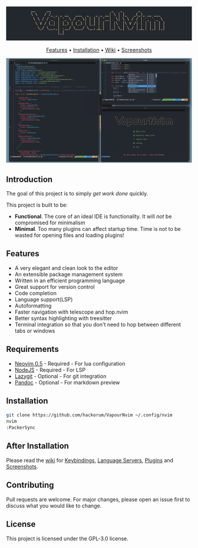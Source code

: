 ![VapourNvim Logo](assets/logo.jpg)
<div align="center">
	<a href="https://github.com/hackorum/VapourNvim/#features">Features</a>
  <span> • </span>
	<a href="https://github.com/hackorum/VapourNvim/#installation">Installation</a>
  <span> • </span>
	<a href="https://github.com/hackorum/VapourNvim/wiki">Wiki</a>
  <span> • </span>
	<a href="https://github.com/hackorum/VapourNvim/wiki/Screenshots">Screenshots</a>
  <p></p>
</div>


![VapourNvim Logo](assets/screenshot.jpg)

## Introduction

The goal of this project is to simply *get work done* quickly.

This project is built to be:
* **Functional**. The core of an ideal IDE is functionality. It will *not* be compromised for minimalism
* **Minimal**. Too many plugins can affect startup time. Time is not to be wasted for opening files and loading plugins!

## Features

* A very elegant and clean look to the editor
* An extensible package management system
* Written in an efficient programming language
* Great support for version control
* Code completion
* Language support(LSP)
* Autoformatting
* Faster navigation with telescope and hop.nvim
* Better syntax highlighting with treesitter
* Terminal integration so that you don't need to hop between different tabs or windows


## Requirements

* [Neovim 0.5](https://github.com/neovim/neovim/releases/tag/nightly) - Required - For lua configuration
* [NodeJS](https://nodejs.org) - Required - For LSP
* [Lazygit](https://github.com/jesseduffield/lazygit) - Optional - For git integration
* [Pandoc](https://github.com/jgm/pandoc) - Optional - For markdown preview

## Installation

```bash
git clone https://github.com/hackorum/VapourNvim ~/.config/nvim
nvim
:PackerSync
```

## After Installation
Please read the [wiki](https://github.com/hackorum/VapourNvim/wiki) for [Keybindings](https://github.com/hackorum/VapourNvim/wiki/Keybindings), [Language Servers](https://github.com/hackorum/VapourNvim/wiki/Language-Servers), [Plugins](https://github.com/hackorum/VapourNvim/wiki/Plugins) and [Screenshots](https://github.com/hackorum/VapourNvim/wiki/Screenshots).

## Contributing

Pull requests are welcome. For major changes, please open an issue first to discuss what you would like to change.

## License

This project is licensed under the GPL-3.0 license.
